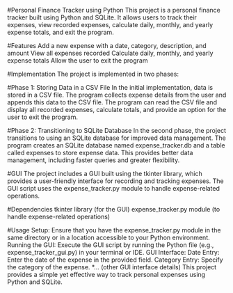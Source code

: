#Personal Finance Tracker using Python
This project is a personal finance tracker built using Python and SQLite. It allows users to track their expenses, view recorded expenses, calculate daily, monthly, and yearly expense totals, and exit the program.

#Features
Add a new expense with a date, category, description, and amount
View all expenses recorded
Calculate daily, monthly, and yearly expense totals
Allow the user to exit the program

#Implementation
The project is implemented in two phases:

#Phase 1: Storing Data in a CSV File
In the initial implementation, data is stored in a CSV file. The program collects expense details from the user and appends this data to the CSV file. The program can read the CSV file and display all recorded expenses, calculate totals, and provide an option for the user to exit the program.

#Phase 2: Transitioning to SQLite Database
In the second phase, the project transitions to using an SQLite database for improved data management. The program creates an SQLite database named expense_tracker.db and a table called expenses to store expense data. This provides better data management, including faster queries and greater flexibility.

#GUI
The project includes a GUI built using the tkinter library, which provides a user-friendly interface for recording and tracking expenses. The GUI script uses the expense_tracker.py module to handle expense-related operations.

#Dependencies
tkinter library (for the GUI)
expense_tracker.py module (to handle expense-related operations)

#Usage
Setup: Ensure that you have the expense_tracker.py module in the same directory or in a location accessible to your Python environment.
Running the GUI: Execute the GUI script by running the Python file (e.g., expense_tracker_gui.py) in your terminal or IDE.
GUI Interface:
Date Entry: Enter the date of the expense in the provided field.
Category Entry: Specify the category of the expense. *... (other GUI interface details)
This project provides a simple yet effective way to track personal expenses using Python and SQLite.
